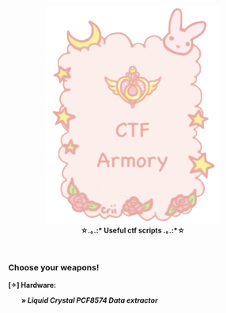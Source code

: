 <p align="center">
  <img src="/img/loo.png" width="350">
 <br><b>☆.｡.:* Useful ctf scripts .｡.:*☆<b><br><br><br>
</p>

### Choose your weapons!

**[✧] Hardware:**

&nbsp;&nbsp;&nbsp;&nbsp;&nbsp;&nbsp;&nbsp;&nbsp;» *Liquid Crystal PCF8574 Data extractor*
